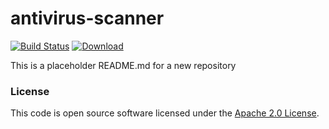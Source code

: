 
# antivirus-scanner

[![Build Status](https://travis-ci.org/hmrc/antivirus-scanner.svg?branch=master)](https://travis-ci.org/hmrc/antivirus-scanner) [ ![Download](https://api.bintray.com/packages/hmrc/releases/antivirus-scanner/images/download.svg) ](https://bintray.com/hmrc/releases/antivirus-scanner/_latestVersion)

This is a placeholder README.md for a new repository

### License

This code is open source software licensed under the [Apache 2.0 License]("http://www.apache.org/licenses/LICENSE-2.0.html").
    